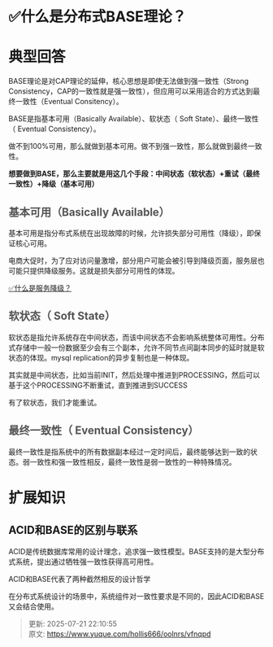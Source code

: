 # ✅什么是分布式BASE理论？

# 典型回答


BASE理论是对CAP理论的延伸，核心思想是即使无法做到强一致性（Strong Consistency，CAP的一致性就是强一致性），但应用可以采用适合的方式达到最终一致性（Eventual Consitency）。



BASE是指基本可用（Basically Available）、软状态（ Soft State）、最终一致性（ Eventual Consistency）。



做不到100%可用，那么就做到基本可用。做不到强一致性，那么就做到最终一致性。



**想要做到BASE，那么主要就是用这几个手段：中间状态（软状态）+重试（最终一致性）+降级（基本可用）**

## <font style="color:rgb(85, 85, 85);">基本可用（Basically Available）</font>
基本可用是指分布式系统在出现故障的时候，允许损失部分可用性（降级），即保证核心可用。



电商大促时，为了应对访问量激增，部分用户可能会被引导到降级页面，服务层也可能只提供降级服务。这就是损失部分可用性的体现。



[✅什么是服务降级？](https://www.yuque.com/hollis666/oolnrs/eukvb5)



## <font style="color:rgb(85, 85, 85);">软状态（ Soft State）</font>
软状态是指允许系统存在中间状态，而该中间状态不会影响系统整体可用性。分布式存储中一般一份数据至少会有三个副本，允许不同节点间副本同步的延时就是软状态的体现。mysql replication的异步复制也是一种体现。



其实就是中间状态，比如当前INIT，然后处理中推进到PROCESSING，然后可以基于这个PROCESSING不断重试，直到推进到SUCCESS



有了软状态，我们才能重试。

## <font style="color:rgb(85, 85, 85);">最终一致性（ Eventual Consistency）</font>
最终一致性是指系统中的所有数据副本经过一定时间后，最终能够达到一致的状态。弱一致性和强一致性相反，最终一致性是弱一致性的一种特殊情况。

# 扩展知识
## ACID和BASE的区别与联系


ACID是传统数据库常用的设计理念，追求强一致性模型。BASE支持的是大型分布式系统，提出通过牺牲强一致性获得高可用性。



ACID和BASE代表了两种截然相反的设计哲学



在分布式系统设计的场景中，系统组件对一致性要求是不同的，因此ACID和BASE又会结合使用。



> 更新: 2025-07-21 22:10:55  
> 原文: <https://www.yuque.com/hollis666/oolnrs/vfnqpd>